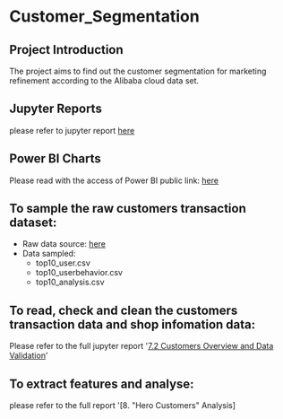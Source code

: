 # Customer_Segmentation
## Project Introduction
The project aims to find out the customer segmentation for marketing refinement according to the Alibaba cloud data set.
## Jupyter Reports
   please refer to jupyter report [here](https://github.com/Gaellepeng/Customer_Segmentation/blob/main/Customer_Segmentation_Analysis%20-%20Jupyter%20Notebook.pdf)
## Power BI Charts
   Please read with the access of Power BI public link:   [here](https://app.powerbi.com/view?r=eyJrIjoiNmRiMGVlMjMtODcwZi00NjZjLTg1NTgtY2E2YjQ1YjAyYTBmIiwidCI6ImU5N2Q5OTExLTY1OTEtNGNjMy1iYjE4LTAxYmMxNmNmOTA3ZSJ9&pageName=ReportSection)
## To sample the raw customers transaction dataset:
- Raw data source: [here](https://tianchi.aliyun.com/dataset/dataDetail?dataId=58&userId=1&lang=en-us)
- Data sampled: 
   - top10_user.csv
   - top10_userbehavior.csv 
   - top10_analysis.csv
## To read, check and clean the customers transaction data and shop infomation data:
  Please refer to the full jupyter report '[7.2 Customers Overview and Data Validation](https://github.com/Gaellepeng/Customer_Segmentation/blob/main/Customer_Segmentation_Analysis%20-%20Jupyter%20Notebook.pdf)'
## To extract features and analyse:
  please refer to the full report '[8. "Hero Customers" Analysis]


